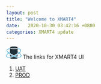 ```yaml
---
layout: post
title: "Welcome to XMART4"
date:   2020-10-30 03:42:16 +0800
categories: XMART4 update
---
```

 ![image](./logo.png)
The links for XMART4 UI

  1. [UAT]
  2. [PROD]

[UAT]: https://portal-uat.who.int/xmart4/
[PROD]: https://extranet.who.int/xmart4/
